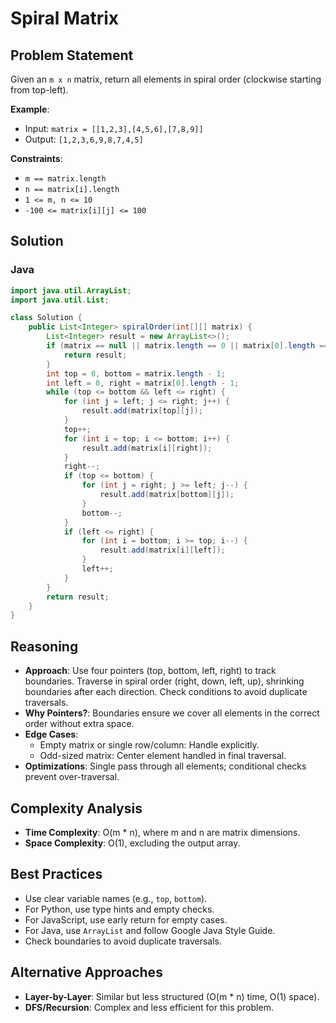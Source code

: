 # Spiral Matrix

## Problem Statement
Given an `m x n` matrix, return all elements in spiral order (clockwise starting from top-left).

**Example**:
- Input: `matrix = [[1,2,3],[4,5,6],[7,8,9]]`
- Output: `[1,2,3,6,9,8,7,4,5]`

**Constraints**:
- `m == matrix.length`
- `n == matrix[i].length`
- `1 <= m, n <= 10`
- `-100 <= matrix[i][j] <= 100`

## Solution

### Java
```java
import java.util.ArrayList;
import java.util.List;

class Solution {
    public List<Integer> spiralOrder(int[][] matrix) {
        List<Integer> result = new ArrayList<>();
        if (matrix == null || matrix.length == 0 || matrix[0].length == 0) {
            return result;
        }
        int top = 0, bottom = matrix.length - 1;
        int left = 0, right = matrix[0].length - 1;
        while (top <= bottom && left <= right) {
            for (int j = left; j <= right; j++) {
                result.add(matrix[top][j]);
            }
            top++;
            for (int i = top; i <= bottom; i++) {
                result.add(matrix[i][right]);
            }
            right--;
            if (top <= bottom) {
                for (int j = right; j >= left; j--) {
                    result.add(matrix[bottom][j]);
                }
                bottom--;
            }
            if (left <= right) {
                for (int i = bottom; i >= top; i--) {
                    result.add(matrix[i][left]);
                }
                left++;
            }
        }
        return result;
    }
}
```

## Reasoning
- **Approach**: Use four pointers (top, bottom, left, right) to track boundaries. Traverse in spiral order (right, down, left, up), shrinking boundaries after each direction. Check conditions to avoid duplicate traversals.
- **Why Pointers?**: Boundaries ensure we cover all elements in the correct order without extra space.
- **Edge Cases**:
  - Empty matrix or single row/column: Handle explicitly.
  - Odd-sized matrix: Center element handled in final traversal.
- **Optimizations**: Single pass through all elements; conditional checks prevent over-traversal.

## Complexity Analysis
- **Time Complexity**: O(m * n), where m and n are matrix dimensions.
- **Space Complexity**: O(1), excluding the output array.

## Best Practices
- Use clear variable names (e.g., `top`, `bottom`).
- For Python, use type hints and empty checks.
- For JavaScript, use early return for empty cases.
- For Java, use `ArrayList` and follow Google Java Style Guide.
- Check boundaries to avoid duplicate traversals.

## Alternative Approaches
- **Layer-by-Layer**: Similar but less structured (O(m * n) time, O(1) space).
- **DFS/Recursion**: Complex and less efficient for this problem.
